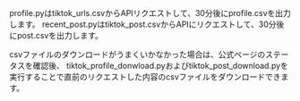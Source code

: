 
profile.pyはtiktok_urls.csvからAPIリクエストして、30分後にprofile.csvを出力します。
recent_post.pyはtiktok_post.csvからAPIにリクエストして、30分後にpost.csvを出力します。

csvファイルのダウンロードがうまくいかなかった場合は、公式ページのステータスを確認後、
tiktok_profile_donwload.pyおよびtiktok_post_download.pyを実行することで直前のリクエストした内容のcsvファイルをダウンロードできます。


